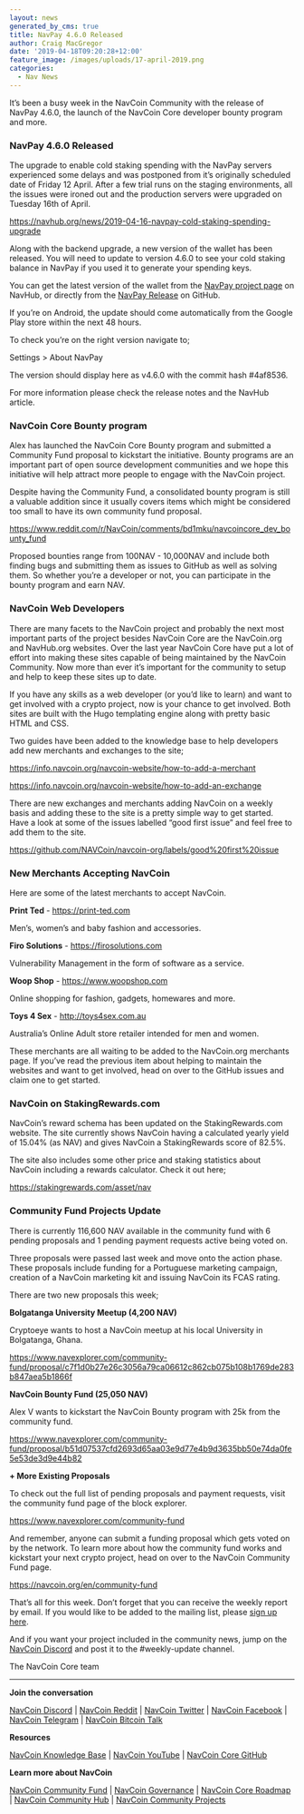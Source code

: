 ```yaml
---
layout: news
generated_by_cms: true
title: NavPay 4.6.0 Released
author: Craig MacGregor
date: '2019-04-18T09:20:28+12:00'
feature_image: /images/uploads/17-april-2019.png
categories:
  - Nav News
---
```

It’s been a busy week in the NavCoin Community with the release of NavPay 4.6.0, the launch of the NavCoin Core developer bounty program and more.

<!--more-->

### NavPay 4.6.0 Released

The upgrade to enable cold staking spending with the NavPay servers experienced some delays and was postponed from it’s originally scheduled date of Friday 12 April. After a few trial runs on the staging environments, all the issues were ironed out and the production servers were upgraded on Tuesday 16th of April. 

<https://navhub.org/news/2019-04-16-navpay-cold-staking-spending-upgrade> 

Along with the backend upgrade, a new version of the wallet has been released. You will need to update to version 4.6.0 to see your cold staking balance in NavPay if you used it to generate your spending keys.

You can get the latest version of the wallet from the [NavPay project page](https://navhub.org/projects/nav-pay/) on NavHub, or directly from the [NavPay Release](https://github.com/Encrypt-S/NavPay/releases/tag/v4.6.0) on GitHub.

If you’re on Android, the update should come automatically from the Google Play store within the next 48 hours.

To check you’re on the right version navigate to;

Settings > About NavPay

The version should display here as v4.6.0 with the commit hash #4af8536.

For more information please check the release notes and the NavHub article.

### NavCoin Core Bounty program

Alex has launched the NavCoin Core Bounty program and submitted a Community Fund proposal to kickstart the initiative. Bounty programs are an important part of open source development communities and we hope this initiative will help attract more people to engage with the NavCoin project.

Despite having the Community Fund, a consolidated bounty program is still a valuable addition since it usually covers items which might be considered too small to have its own community fund proposal.

<https://www.reddit.com/r/NavCoin/comments/bd1mku/navcoincore_dev_bounty_fund>

Proposed bounties range from 100NAV - 10,000NAV and include both finding bugs and submitting them as issues to GitHub as well as solving them. So whether you’re a developer or not, you can participate in the bounty program and earn NAV.

### NavCoin Web Developers

There are many facets to the NavCoin project and probably the next most important parts of the project besides NavCoin Core are the NavCoin.org and NavHub.org websites. Over the last year NavCoin Core have put a lot of effort into making these sites capable of being maintained by the NavCoin Community. Now more than ever it’s important for the community to setup and help to keep these sites up to date.

If you have any skills as a web developer (or you’d like to learn) and want to get involved with a crypto project, now is your chance to get involved. Both sites are built with the Hugo templating engine along with pretty basic HTML and CSS.

Two guides have been added to the knowledge base to help developers add new merchants and exchanges to the site;

<https://info.navcoin.org/navcoin-website/how-to-add-a-merchant> 

<https://info.navcoin.org/navcoin-website/how-to-add-an-exchange>

There are new exchanges and merchants adding NavCoin on a weekly basis and adding these to the site is a pretty simple way to get started. Have a look at some of the issues labelled “good first issue” and feel free to add them to the site.

<https://github.com/NAVCoin/navcoin-org/labels/good%20first%20issue>

### New Merchants Accepting NavCoin

Here are some of the latest merchants to accept NavCoin.

**Print Ted** - <https://print-ted.com>

Men’s, women’s and baby fashion and accessories.

**Firo Solutions** - <https://firosolutions.com>

Vulnerability Management in the form of software as a service.

**Woop Shop** - <https://www.woopshop.com> 

Online shopping for fashion, gadgets, homewares and more.

**Toys 4 Sex** - <http://toys4sex.com.au>

Australia’s Online Adult store retailer intended for men and women.

These merchants are all waiting to be added to the NavCoin.org merchants page. If you’ve read the previous item about helping to maintain the websites and want to get involved, head on over to the GitHub issues and claim one to get started.

### NavCoin on StakingRewards.com

NavCoin’s reward schema has been updated on the StakingRewards.com website. The site currently shows NavCoin having a calculated yearly yield of 15.04% (as NAV) and gives NavCoin a StakingRewards score of 82.5%.

The site also includes some other price and staking statistics about NavCoin including a rewards calculator. Check it out here;

<https://stakingrewards.com/asset/nav>

### Community Fund Projects Update

There is currently 116,600 NAV available in the community fund with 6 pending proposals and 1 pending payment requests active being voted on. 

Three proposals were passed last week and move onto the action phase. These proposals include funding for a Portuguese marketing campaign, creation of a NavCoin marketing kit and issuing NavCoin its FCAS rating.

There are two new proposals this week;

**Bolgatanga University Meetup (4,200 NAV)** 

Cryptoeye wants to host a NavCoin meetup at his local University in Bolgatanga, Ghana.

<https://www.navexplorer.com/community-fund/proposal/c7f1d0b27e26c3056a79ca06612c862cb075b108b1769de283b847aea5b1866f>

**NavCoin Bounty Fund (25,050 NAV)**

Alex V wants to kickstart the NavCoin Bounty program with 25k from the community fund.

<https://www.navexplorer.com/community-fund/proposal/b51d07537cfd2693d65aa03e9d77e4b9d3635bb50e74da0fe5e53de3d9e44b82>

**+ More Existing Proposals**

To check out the full list of pending proposals and payment requests, visit the community fund page of the block explorer.

<https://www.navexplorer.com/community-fund>

And remember, anyone can submit a funding proposal which gets voted on by the network. To learn more about how the community fund works and kickstart your next crypto project, head on over to the NavCoin Community Fund page.

<https://navcoin.org/en/community-fund>

That’s all for this week. Don’t forget that you can receive the weekly report by email. If you would like to be added to the mailing list, please [sign up here](http://eepurl.com/cGq92z). 

And if you want your project included in the community news, jump on the [NavCoin Discord](https://discord.gg/y4Vu9jw) and post it to the #weekly-update channel.

The NavCoin Core team

- - -

**Join the conversation**

[NavCoin&nbsp;Discord](https://discord.gg/y4Vu9jw) | [NavCoin&nbsp;Reddit](https://www.reddit.com/r/NavCoin) | [NavCoin&nbsp;Twitter](https://twitter.com/NavCoin) | [NavCoin&nbsp;Facebook](https://www.facebook.com/NavCoin/) | [NavCoin&nbsp;Telegram](https://t.me/navcoin) | [NavCoin&nbsp;Bitcoin&nbsp;Talk](https://bitcointalk.org/index.php?topic=679791)

**Resources**

[NavCoin&nbsp;Knowledge&nbsp;Base](https://info.navcoin.org) | [NavCoin&nbsp;YouTube](https://www.youtube.com/NavCoinCore) | [NavCoin&nbsp;Core&nbsp;GitHub](https://github.com/navcoin/navcoin-core)

**Learn more about NavCoin**

[NavCoin&nbsp;Community&nbsp;Fund](https://navcoin.org/en/community-fund) | [NavCoin&nbsp;Governance](https://navcoin.org/en/governance) | [NavCoin&nbsp;Core&nbsp;Roadmap](https://navcoin.org/en/roadmap) | [NavCoin Community&nbsp;Hub](https://navhub.org) | [NavCoin&nbsp;Community&nbsp;Projects](https://navhub.org/projects)
